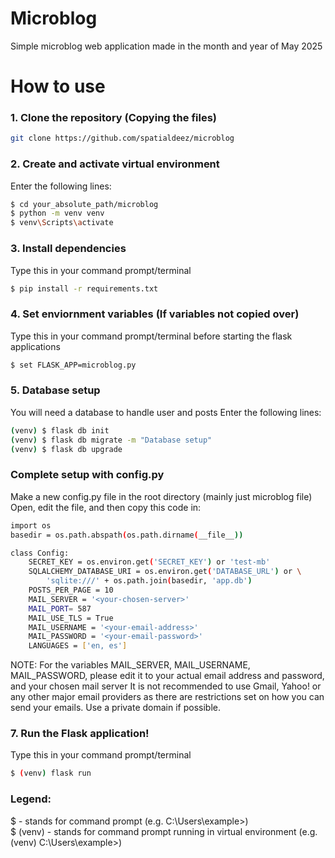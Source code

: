 # Microblog
Simple microblog web application made in the month and year of May 2025

# How to use
### 1. Clone the repository (Copying the files)

```bash
git clone https://github.com/spatialdeez/microblog
```

### 2. Create and activate virtual environment
Enter the following lines:
```bash
$ cd your_absolute_path/microblog
$ python -m venv venv
$ venv\Scripts\activate
```

### 3. Install dependencies
Type this in your command prompt/terminal
```bash
$ pip install -r requirements.txt
```

### 4. Set enviornment variables (If variables not copied over)
Type this in your command prompt/terminal before starting the flask applications
```bash
$ set FLASK_APP=microblog.py
```

### 5. Database setup
You will need a database to handle user and posts
Enter the following lines:
```bash
(venv) $ flask db init
(venv) $ flask db migrate -m "Database setup"
(venv) $ flask db upgrade
```

### Complete setup with config.py
Make a new config.py file in the root directory (mainly just microblog file)
Open, edit the file, and then copy this code in:
```bash
import os
basedir = os.path.abspath(os.path.dirname(__file__))

class Config:
    SECRET_KEY = os.environ.get('SECRET_KEY') or 'test-mb'
    SQLALCHEMY_DATABASE_URI = os.environ.get('DATABASE_URL') or \
        'sqlite:///' + os.path.join(basedir, 'app.db')
    POSTS_PER_PAGE = 10
    MAIL_SERVER = '<your-chosen-server>'
    MAIL_PORT= 587
    MAIL_USE_TLS = True
    MAIL_USERNAME = '<your-email-address>'
    MAIL_PASSWORD = '<your-email-password>'
    LANGUAGES = ['en, es']
```
NOTE: For the variables MAIL_SERVER, MAIL_USERNAME, MAIL_PASSWORD, please edit it 
to your actual email address and password, and your chosen mail server
It is not recommended to use Gmail, Yahoo! or any other major email providers as
there are restrictions set on how you can send your emails. Use a private domain if possible.

### 7. Run the Flask application!
Type this in your command prompt/terminal
```bash
$ (venv) flask run
```

### Legend:
$ - stands for command prompt (e.g. C:\Users\example>) <br/>
$ (venv) - stands for command prompt running in virtual environment (e.g. (venv) C:\Users\example>)